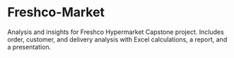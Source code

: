 # Freshco-Market
Analysis and insights for Freshco Hypermarket Capstone project. Includes order, customer, and delivery analysis with Excel calculations, a report, and a presentation.
